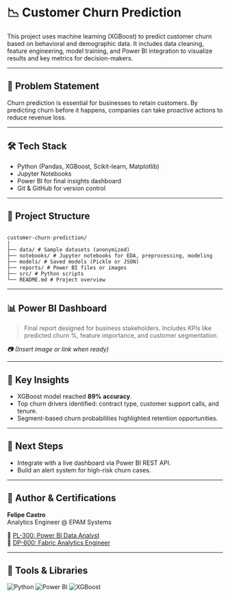 # 📉 Customer Churn Prediction

This project uses machine learning (XGBoost) to predict customer churn based on behavioral and demographic data. It includes data cleaning, feature engineering, model training, and Power BI integration to visualize results and key metrics for decision-makers.

---

## 🧠 Problem Statement

Churn prediction is essential for businesses to retain customers. By predicting churn before it happens, companies can take proactive actions to reduce revenue loss.

---

## 🛠️ Tech Stack

- Python (Pandas, XGBoost, Scikit-learn, Matplotlib)
- Jupyter Notebooks
- Power BI for final insights dashboard
- Git & GitHub for version control

---

## 📁 Project Structure

```

customer-churn-prediction/
│
├── data/ # Sample datasets (anonymized)
├── notebooks/ # Jupyter notebooks for EDA, preprocessing, modeling
├── models/ # Saved models (Pickle or JSON)
├── reports/ # Power BI files or images
├── src/ # Python scripts
└── README.md # Project overview

```

---

## 📊 Power BI Dashboard

> Final report designed for business stakeholders. Includes KPIs like predicted churn %, feature importance, and customer segmentation.

*📷 (Insert image or link when ready)*

---

## 🚀 Key Insights

- XGBoost model reached **89% accuracy**.
- Top churn drivers identified: contract type, customer support calls, and tenure.
- Segment-based churn probabilities highlighted retention opportunities.

---

## 📌 Next Steps

- Integrate with a live dashboard via Power BI REST API.
- Build an alert system for high-risk churn cases.

---

## 🏅 Author & Certifications

**Felipe Castro**  
Analytics Engineer @ EPAM Systems

📜 [PL-300: Power BI Data Analyst](https://learn.microsoft.com/api/credentials/share/en-us/FelipeCastro-8026/F853AABE365874B3?sharingId=13D660F56C1DFFA3)  
📜 [DP-600: Fabric Analytics Engineer](https://learn.microsoft.com/api/credentials/share/en-us/FelipeCastro-8026/6C5A2F5A8A5864FC?sharingId=13D660F56C1DFFA3)

---

## 🧠 Tools & Libraries

![Python](https://img.shields.io/badge/Python-3776AB?style=flat&logo=python&logoColor=white)
![Power BI](https://img.shields.io/badge/Power%20BI-F2C811?style=flat&logo=powerbi&logoColor=black)
![XGBoost](https://img.shields.io/badge/XGBoost-orange?style=flat)
